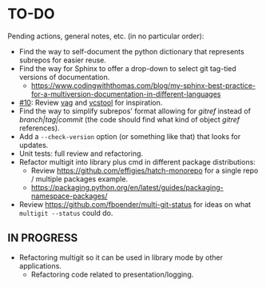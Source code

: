 # TO-DO
Pending actions, general notes, etc. (in no particular order):
* Find the way to self-document the python dictionary that represents subrepos for easier reuse.
* Find the way for Sphinx to offer a drop-down to select git tag-tied versions of documentation.
  * https://www.codingwiththomas.com/blog/my-sphinx-best-practice-for-a-multiversion-documentation-in-different-languages
* [#10](../../issues/10): Review [vag](https://github.com/charlyoleg2/vag) and [vcstool](https://github.com/dirk-thomas/vcstool) for inspiration.
* Find the way to simplify subrepos' format allowing for *gitref* instead of *branch|tag|commit* (the code should find what kind of object *gitref* references).
* Add a `--check-version` option (or something like that) that looks for updates.
* Unit tests: full review and refactoring.
* Refactor multigit into library plus cmd in different package distributions:
  * Review https://github.com/effigies/hatch-monorepo for a single repo / multiple packages example.
  * https://packaging.python.org/en/latest/guides/packaging-namespace-packages/
* Review https://github.com/fboender/multi-git-status for ideas on what `multigit --status` could do.

## IN PROGRESS
* Refactoring multigit so it can be used in library mode by other applications.
  * Refactoring code related to presentation/logging.
